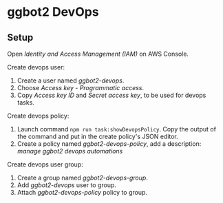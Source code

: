 # ggbot2 DevOps

## Setup

Open *Identity and Access Management (IAM)* on AWS Console.

Create devops user:

1. Create a user named *ggbot2-devops*.
2. Choose *Access key - Programmatic access*.
3. Copy *Access key ID* and *Secret access key*, to be used for devops tasks.

Create devops policy:

1. Launch command `npm run task:showDevopsPolicy`. Copy the output of the command and put in the create policy's JSON editor.
1. Create a policy named *ggbot2-devops-policy*, add a description: *manage ggbot2 devops automations*

Create devops user group:

1. Create a group named *ggbot2-devops-group*.
2. Add *ggbot2-devops* user to group.
3. Attach *ggbot2-devops-policy*  policy to group.
